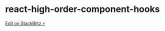 # react-high-order-component-hooks

[Edit on StackBlitz ⚡️](https://stackblitz.com/edit/react-high-order-component-hooks)